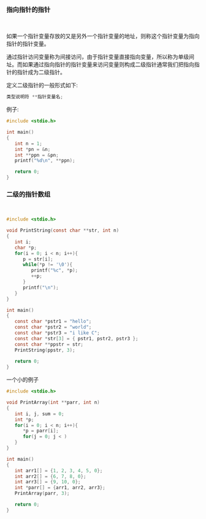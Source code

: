 
### 指向指针的指针

<br/>

如果一个指针变量存放的又是另外一个指针变量的地址，则称这个指针变量为指向指针的指针变量。

通过指针访问变量称为间接访问，由于指针变量直接指向变量，所以称为单级间址。而如果通过指向指针的指针变量来访问变量则构成二级指针通常我们把指向指针的指针成为二级指针。

定义二级指针的一般形式如下:

```c
类型说明符 **指针变量名;
```

例子:

```c
#include <stdio.h>

int main()
{
   int n = 1;
   int *pn = &n;
   int **ppn = &pn;
   printf("%d\n", **ppn);

   return 0;
}
```

### 二级的指针数组

<br/>

```c
#include <stdio.h>

void PrintString(const char **str, int n)
{
   int i;
   char *p;
   for(i = 0; i < n; i++){
      p = str[i];
      while(*p != '\0'){
         printf("%c", *p);
         ++p;
      }
      printf("\n");
   }
}

int main()
{
   const char *pstr1 = "hello";
   const char *pstr2 = "world";
   const char *pstr3 = "i like C";
   const char *str[3] = { pstr1, pstr2, pstr3 };
   const char **ppstr = str;
   PrintString(ppstr, 3);
 
   return 0;
}
```

一个小的例子

```c
#include <stdio.h>

void PrintArray(int **parr, int n)
{
   int i, j, sum = 0;
   int *p;
   for(i = 0; i < n; i++){
      *p = parr[i];
      for(j = 0; j < )
   }
}

int main()
{
   int arr1[] = {1, 2, 3, 4, 5, 0};
   int arr2[] = {6, 7, 8, 0};
   int arr3[] = {9, 10, 0};
   int *parr[] = {arr1, arr2, arr3};
   PrintArray(parr, 3);

   return 0;
}
```
